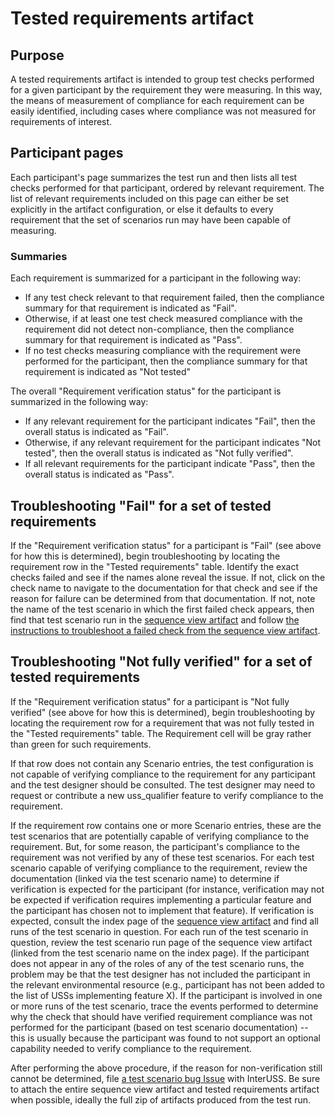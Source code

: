 # Tested requirements artifact

## Purpose

A tested requirements artifact is intended to group test checks performed
for a given participant by the requirement they were measuring.  In this way,
the means of measurement of compliance for each requirement can be easily
identified, including cases where compliance was not measured for
requirements of interest.

## Participant pages

Each participant's page summarizes the test run and then lists all test
checks performed for that participant, ordered by relevant requirement.  The
list of relevant requirements included on this page can either be set
explicitly in the artifact configuration, or else it defaults to every
requirement that the set of scenarios run may have been capable of measuring.

### Summaries

Each requirement is summarized for a participant in the following way:

* If any test check relevant to that requirement failed, then the compliance
  summary for that requirement is indicated as "Fail".
* Otherwise, if at least one test check measured compliance with the
  requirement did not detect non-compliance, then the compliance summary for
  that requirement is indicated as "Pass".
* If no test checks measuring compliance with the requirement were performed
  for the participant, then the compliance summary for that requirement is
  indicated as "Not tested"

The overall "Requirement verification status" for the participant is
summarized in the following way:

* If any relevant requirement for the participant indicates "Fail", then the
  overall status is indicated as "Fail".
* Otherwise, if any relevant requirement for the participant indicates "Not
  tested", then the overall status is indicated as "Not fully verified".
* If all relevant requirements for the participant indicate "Pass", then the
  overall status is indicated as "Pass".

## Troubleshooting "Fail" for a set of tested requirements

If the "Requirement verification status" for a participant is "Fail" (see above for how this is determined), begin troubleshooting by locating the requirement row in the "Tested requirements" table.  Identify the exact checks failed and see if the names alone reveal the issue.  If not, click on the check name to navigate to the documentation for that check and see if the reason for failure can be determined from that documentation.  If not, note the name of the test scenario in which the first failed check appears, then find that test scenario run in the [sequence view artifact](../sequence_view) and follow [the instructions to troubleshoot a failed check from the sequence view artifact](../sequence_view/README.md#troubleshooting-a-failed-check).

## Troubleshooting "Not fully verified" for a set of tested requirements

If the "Requirement verification status" for a participant is "Not fully verified" (see above for how this is determined), begin troubleshooting by locating the requirement row for a requirement that was not fully tested in the "Tested requirements" table.  The Requirement cell will be gray rather than green for such requirements.

If that row does not contain any Scenario entries, the test configuration is not capable of verifying compliance to the requirement for any participant and the test designer should be consulted.  The test designer may need to request or contribute a new uss_qualifier feature to verify compliance to the requirement.

If the requirement row contains one or more Scenario entries, these are the test scenarios that are potentially capable of verifying compliance to the requirement.  But, for some reason, the participant's compliance to the requirement was not verified by any of these test scenarios.  For each test scenario capable of verifying compliance to the requirement, review the documentation (linked via the test scenario name) to determine if verification is expected for the participant (for instance, verification may not be expected if verification requires implementing a particular feature and the participant has chosen not to implement that feature).  If verification is expected, consult the index page of the [sequence view artifact](../sequence_view) and find all runs of the test scenario in question.  For each run of the test scenario in question, review the test scenario run page of the sequence view artifact (linked from the test scenario name on the index page).  If the participant does not appear in any of the roles of any of the test scenario runs, the problem may be that the test designer has not included the participant in the relevant environmental resource (e.g., participant has not been added to the list of USSs implementing feature X).  If the participant is involved in one or more runs of the test scenario, trace the events performed to determine why the check that should have verified requirement compliance was not performed for the participant (based on test scenario documentation) -- this is usually because the participant was found to not support an optional capability needed to verify compliance to the requirement.

After performing the above procedure, if the reason for non-verification still cannot be determined, file [a test scenario bug Issue](https://github.com/interuss/monitoring/issues/new?template=bug_test_scenario.md) with InterUSS.  Be sure to attach the entire sequence view artifact and tested requirements artifact when possible, ideally the full zip of artifacts produced from the test run.
